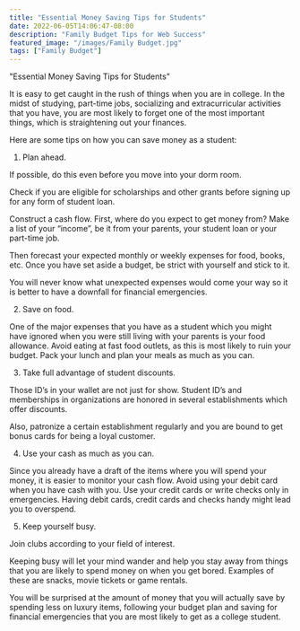 ```yaml
---
title: "Essential Money Saving Tips for Students"
date: 2022-06-05T14:06:47-08:00
description: "Family Budget Tips for Web Success"
featured_image: "/images/Family Budget.jpg"
tags: ["Family Budget"]
---
```


"Essential Money Saving Tips for Students"


It is easy to get caught in the rush of things when you are in college. In the midst of studying, part-time jobs, socializing and extracurricular activities that you have, you are most likely to forget one of the most important things, which is straightening out your finances. 

Here are some tips on how you can save money as a student:

1. Plan ahead. 

If possible, do this even before you move into your dorm room. 

Check if you are eligible for scholarships and other grants before signing up for any form of student loan. 

Construct a cash flow. First, where do you expect to get money from? Make a list of your “income”,  be it from your parents, your student loan or your part-time job. 

Then forecast your expected monthly or weekly expenses for food, books, etc. Once you have set aside a budget, be strict with yourself and stick to it. 

You will never know what unexpected expenses would come your way so it is better to have a downfall for financial emergencies. 

2. Save on food. 

One of the major expenses that you have as a student which you might have ignored when you were still living with your parents is your food allowance. Avoid eating at fast food outlets, as this is most likely to ruin your budget. Pack your lunch and plan your meals as much as you can.  

3. Take full advantage of student discounts. 

Those ID’s in your wallet are not just for show.  Student ID’s and memberships in organizations are honored in several establishments which offer discounts. 

Also, patronize a certain establishment regularly and you are bound to get bonus cards for being a loyal customer. 

4. Use your cash as much as you can. 

Since you already have a draft of the items where you will spend your money, it is easier to monitor your cash flow. Avoid using your debit card when you have cash with you. Use your credit cards or write checks only in emergencies. Having debit cards, credit cards and checks handy might lead you to overspend. 

5. Keep yourself busy. 

Join clubs according to your field of interest. 

Keeping busy will let your mind wander and help you stay away from things that you are likely to spend money on when you get bored. Examples of these are snacks, movie tickets or game rentals. 

You will be surprised at the amount of money that you will actually save by spending less on luxury items, following your budget plan and saving for financial emergencies that you are most likely to get as a college student. 







